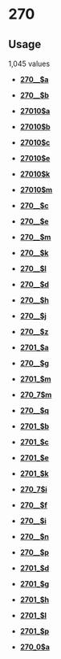 # 270

## Usage

1,045 values

-   **[270\_\_$a](../../tags/270/270__a-1.md)**  

-   **[270\_\_$b](../../tags/270/270__b-2.md)**  

-   **[27010$a](../../tags/270/27010a-3.md)**  

-   **[27010$b](../../tags/270/27010b-4.md)**  

-   **[27010$c](../../tags/270/27010c-5.md)**  

-   **[27010$e](../../tags/270/27010e-6.md)**  

-   **[27010$k](../../tags/270/27010k-7.md)**  

-   **[27010$m](../../tags/270/27010m-8.md)**  

-   **[270\_\_$c](../../tags/270/270__c-9.md)**  

-   **[270\_\_$e](../../tags/270/270__e-10.md)**  

-   **[270\_\_$m](../../tags/270/270__m-11.md)**  

-   **[270\_\_$k](../../tags/270/270__k-12.md)**  

-   **[270\_\_$l](../../tags/270/270__l-13.md)**  

-   **[270\_\_$d](../../tags/270/270__d-14.md)**  

-   **[270\_\_$h](../../tags/270/270__h-15.md)**  

-   **[270\_\_$j](../../tags/270/270__j-16.md)**  

-   **[270\_\_$z](../../tags/270/270__z-17.md)**  

-   **[2701\_$a](../../tags/270/2701_a-18.md)**  

-   **[270\_\_$g](../../tags/270/270__g-19.md)**  

-   **[2701\_$m](../../tags/270/2701_m-20.md)**  

-   **[270\_7$m](../../tags/270/270_7m-21.md)**  

-   **[270\_\_$q](../../tags/270/270__q-22.md)**  

-   **[2701\_$b](../../tags/270/2701_b-23.md)**  

-   **[2701\_$c](../../tags/270/2701_c-24.md)**  

-   **[2701\_$e](../../tags/270/2701_e-25.md)**  

-   **[2701\_$k](../../tags/270/2701_k-26.md)**  

-   **[270\_7$i](../../tags/270/270_7i-27.md)**  

-   **[270\_\_$f](../../tags/270/270__f-28.md)**  

-   **[270\_\_$i](../../tags/270/270__i-29.md)**  

-   **[270\_\_$n](../../tags/270/270__n-30.md)**  

-   **[270\_\_$p](../../tags/270/270__p-31.md)**  

-   **[2701\_$d](../../tags/270/2701_d-32.md)**  

-   **[2701\_$g](../../tags/270/2701_g-33.md)**  

-   **[2701\_$h](../../tags/270/2701_h-34.md)**  

-   **[2701\_$l](../../tags/270/2701_l-35.md)**  

-   **[2701\_$p](../../tags/270/2701_p-36.md)**  

-   **[270\_0$a](../../tags/270/270_0a-37.md)**  



